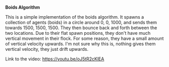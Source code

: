 **Boids Algorithm**

This is a simple implementation of the boids algorithm. It spawns a collection of agents (boids) in a circle around 0, 0, 1000, and sends them towards 1500, 1500, 1500. They then bounce back and forth between the two locations.
Due to their flat spawn positions, they don't have much vertical movement in their flock.
For some reason, they have a small amount of vertical velocity upwards. I'm not sure why this is, nothing gives them vertical velocity, they just drift upwards.

Link to the video: https://youtu.be/oJ5tR2cKlEA
